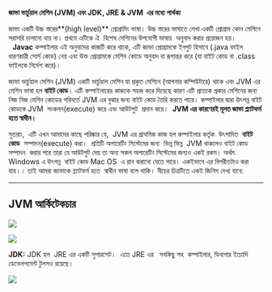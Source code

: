 **জাভা ভার্চুয়াল মেশিন (JVM) এবং JDK, JRE & JVM  এর মধ্যে পার্থক্য**

জাভা একটি উচ্চ স্তরের**(high level)** প্রোগ্রামিং ভাষা। উচ্চ স্তরের ভাষাতে লেখা একটি প্রোগ্রাম কোন মেশিনে সরাসরি চালানো যায় না। প্রথমে এটিকে ঐ  বিশেষ মেশিনের উপযোগী ভাষায়  অনুবাদ করার প্রয়োজন হয়।  **Javac** কম্পাইলার এই অনুবাদের কাজটি করে থাকে, এটি জাভা প্রোগ্রামকে ইনপুট হিসাবে (.java ফাইল ধারণকারী সোর্স কোড) নেয় এবং উক্ত প্রোগ্রামকে মেশিন কোডে অনুবাদ বা রূপান্তর করে (যা বাইট কোড বা .class ফাইলকে নির্দেশ করে)।

  

জাভা ভার্চুয়াল মেশিন (JVM) একটি ভার্চুয়াল মেশিন যা প্রকৃত মেশিনে (আপনার কম্পিউটারে) থাকে এবং JVM এর মেশিন ভাষা হল **বাইট কোড**। এটি কম্পাইলারের কাজকে সহজ করে দিয়েছে কারণ এটি প্রত্যেক প্রকার মেশিনের জন্য নিজ নিজ মেশিন কোডের পরিবর্তে JVM এর বুঝার জন্য বাইট কোড তৈরি করতে পারে। কম্পাইলার দ্বারা উৎপন্ন বাইট কোডকে JVM  সংকলন(execute) করে এবং আউটপুট  প্রদান করে।  **JVM এর কারণেরই মূলত জাভা প্ল্যাটফর্ম  হতে স্বাধীন।**

  

সুতরাং,  এটি এখন আমাদের কাছে পরিষ্কার যে,  JVM এর প্রাথমিক কাজ হল কম্পাইলার কর্তৃক  উৎপাদিত  **বাইট কোড**  সম্পাদন(execute) করা।  প্রতিটি অপারেটিং সিস্টেমের জন্য  ভিন্ন ভিন্ন  JVM থাকলেও বাইট কোড সম্পাদন  করার পরে তারা যে আউটপুট দেয় তা অন্য সকল অপারেটিং সিস্টেমের জন্যও একই রকম। অর্থাৎ Windows এ উৎপন্ন  বাইট কোড Mac OS  এ রান করানো যেতে পারে। একইভাবে এর বিপরীতটাও করা যায়।। তাই আমরা জাভাকে প্ল্যাটফর্ম হতে  স্বাধীন ভাষা বলে থাকি। নীচের চিত্রটিতে একই জিনিস দেখা যাবে:

  

---

  

## JVM আর্কিটেকচার

![](https://www.sattacademy.org/java/img/Annotation-2.png)

  


  



![](https://www.sattacademy.org/java/img/pastedGraphic_2.png)

  

**JDK:** JDK হল  JRE এর একটি সুপারসেট।  এতে JRE এর   সবকিছু সহ  কম্পাইলার, ডিবাগার ইত্যাদি  ডেভেলপমেন্ট টুলসও রয়েছে।

![](https://www.sattacademy.org/java/img/pastedGraphic_3.png)
